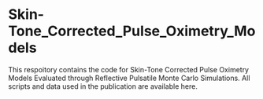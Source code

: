 # Skin-Tone_Corrected_Pulse_Oximetry_Models

This respoitory contains the code for Skin-Tone Corrected Pulse Oximetry Models Evaluated through Reflective Pulsatile Monte Carlo Simulations. All scripts and data used in the publication are available here.
